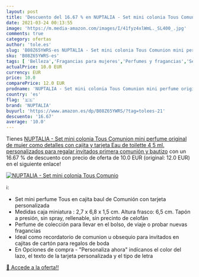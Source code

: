 ```yaml
---
layout: post
title: 'Descuento del 16.67 % en NUPTALIA - Set mini colonia Tous Comunio'
date: 2021-03-24 00:13:55
image: 'https://m.media-amazon.com/images/I/41fyz4xlWmL._SL400_.jpg'
comments: true
category: ofertas
author: 'tole.es'
slug: 'B08Z65YWRS-es NUPTALIA - Set mini colonia Tous Comunion mini perfume...'
sku: 'B08Z65YWRS-es'
tags: [ 'Belleza','Fragancias para mujeres','Perfumes y fragancias','Sets de fragancias para mujeres','de','eau','nuptalia','toilette', ]
actualPrice: 10.0 EUR
currency: EUR
price: 10.0
comparePrice: 12.0 EUR
prodname: 'NUPTALIA - Set mini colonia Tous Comunion mini perfume original de mujer como detalles con cajita y tarjeta Eau de toilette 4 5 ml. personalizados para regalar invitados primera comunión y bautizo'
country: 'es'
flag: '🇪🇸'
brand: 'NUPTALIA'
buyurl: 'https://www.amazon.es/dp/B08Z65YWRS/?tag=tolees-21'
descuento: '16.67'
average: '10.0'
---
```


Tienes [NUPTALIA - Set mini colonia Tous Comunion mini perfume original de mujer como detalles con cajita y tarjeta Eau de toilette 4 5 ml. personalizados para regalar invitados primera comunión y bautizo](https://www.amazon.es/dp/B08Z65YWRS/?tag=tolees-21) con un 16.67 % de descuento con precio de oferta de 10.0 EUR (original: 12.0 EUR) en el siguiente enlace!

[![NUPTALIA - Set mini colonia Tous Comunio](https://m.media-amazon.com/images/I/41fyz4xlWmL._SL400_.jpg)](https://www.amazon.es/dp/B08Z65YWRS/?tag=tolees-21)

ℹ️:

- Set mini perfume Tous en cajita baul de Comunión con tarjeta personalizada
- Medidas caja miniatura : 2,7 x 6,8 x 1,5 cm. Altura frasco: 6,5 cm. Tapón a presión, sin spray, rellenable, sin precinto de celofán
- Perfume de colección para llevar en el bolso, de viaje o probar nuevas fragancias
- Ideal como recordatorio de comunion u obsequio para invitados en cajitas de cartón para regalos de boda
- En Opciones de compra - "Personaliza ahora" indícanos el color del lazo, el texto de la tarjeta personalizada y el tipo de letra

[🛒 Accede a la oferta!!](https://www.amazon.es/dp/B08Z65YWRS/?tag=tolees-21)
